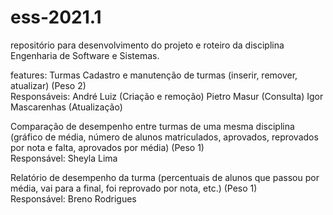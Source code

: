 # ess-2021.1
repositório para desenvolvimento do projeto e roteiro da disciplina Engenharia de Software e Sistemas.

features: Turmas
Cadastro e manutenção de turmas (inserir, remover, atualizar) (Peso 2)  
Responsáveis:
André Luiz (Criação e remoção)
Pietro Masur (Consulta)
Igor Mascarenhas (Atualização)

Comparação de desempenho entre turmas de uma mesma disciplina (gráfico de média, número de alunos matriculados, aprovados, reprovados por nota e falta, aprovados por média) (Peso 1)  
Responsável: Sheyla Lima

Relatório de desempenho da turma (percentuais de alunos que passou por média, vai para a final, foi reprovado por nota, etc.) (Peso 1)  
Responsável: Breno Rodrigues